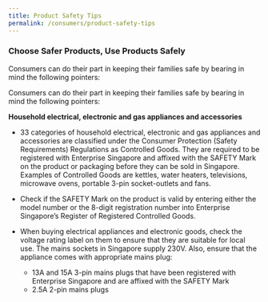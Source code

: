```yaml
---
title: Product Safety Tips
permalink: /consumers/product-safety-tips
---
```

### Choose Safer Products, Use Products Safely
Consumers can do their part in keeping their families safe by bearing in mind the following pointers:

Consumers can do their part in keeping their families safe by bearing in mind the following pointers:

**Household electrical, electronic and gas appliances and accessories**

* 33 categories of household electrical, electronic and gas appliances and accessories are classified under the Consumer Protection (Safety Requirements) Regulations as Controlled Goods. They are required to be registered with Enterprise Singapore and affixed with the SAFETY Mark on the product or packaging before they can be sold in Singapore. Examples of Controlled Goods are kettles, water heaters, televisions, microwave ovens, portable 3-pin socket-outlets and fans.

* Check if the SAFETY Mark on the product is valid by entering either the model number or the 8-digit registration number into Enterprise Singapore’s Register of Registered Controlled Goods.

* When buying electrical appliances and electronic goods, check the voltage rating label on them to ensure that they are suitable for local use. The mains sockets in Singapore supply 230V. Also, ensure that the appliance comes with appropriate mains plug:
  - 13A and 15A 3-pin mains plugs that have been registered with Enterprise Singapore and are affixed with the SAFETY Mark
  - 2.5A 2-pin mains plugs

